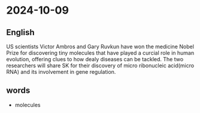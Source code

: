 # 2024-10-09

## English
US scientists Victor Ambros and Gary
Ruvkun have won the medicine Nobel
Prize for discovering tiny molecules that
have played a curcial role in human
evolution, offering clues to how dealy
diseases can be tackled. The two
researchers will share SK
for their discovery of micro ribonucleic
acid(micro RNA) and its involvement in
gene regulation.

## words
* molecules
